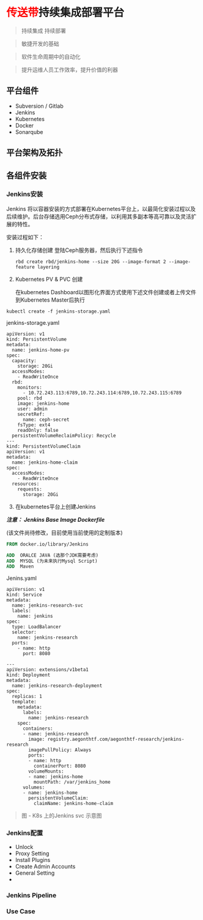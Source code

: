 # <font color="red">传送带</font>持续集成部署平台

> 持续集成 持续部署   

> 敏捷开发的基础

> 软件生命周期中的自动化

> 提升运维人员工作效率，提升价值的利器

## 平台组件

 * Subversion / Gitlab
 * Jenkins
 * Kubernetes
 * Docker
 * Sonarqube

## 平台架构及拓扑 

## 各组件安装

### Jenkins安装

Jenkins 将以容器安装的方式部署在Kubernetes平台上，以最简化安装过程以及后续维护。后台存储选用Ceph分布式存储，以利用其多副本等高可靠以及灵活扩展的特性。

安装过程如下：

1. 持久化存储创建
   登陆Ceph服务器，然后执行下述指令

   ```shell
   rbd create rbd/jenkins-home --size 20G --image-format 2 --image-feature layering
   ```
2. Kubernetes PV & PVC 创建

   在kubernetes Dashboard以图形化界面方式使用下述文件创建或者上传文件到Kubernetes Master后执行
```
kubectl create -f jenkins-storage.yaml

```

   jenkins-storage.yaml

```
apiVersion: v1
kind: PersistentVolume
metadata:
  name: jenkins-home-pv
spec:
  capacity:
    storage: 20Gi
  accessModes:
    - ReadWriteOnce
  rbd:
    monitors:
      - 10.72.243.113:6789,10.72.243.114:6789,10.72.243.115:6789
    pool: rbd
    image: jenkins-home
    user: admin
    secretRef:
      name: ceph-secret
    fsType: ext4
    readOnly: false
  persistentVolumeReclaimPolicy: Recycle
---
kind: PersistentVolumeClaim
apiVersion: v1
metadata:
  name: jenkins-home-claim
spec:
  accessModes:
    - ReadWriteOnce
  resources:
    requests:
      storage: 20Gi
```

3. 在kubernetes平台上创建Jenkins

***注意：***
***Jenkins Base Image Dockerfile***

(该文件尚待修改，目前使用当前使用的定制版本)
```Dockerfile
FROM docker.io/library/Jenkins

ADD  ORALCE JAVA (选那个JDK需要考虑)
ADD  MYSQL (为未来执行Mysql Script)
ADD  Maven

```

Jenins.yaml

```
apiVersion: v1
kind: Service
metadata:
  name: jenkins-research-svc
  labels:
    name: jenkins
spec:
  type: LoadBalancer
  selector:
    name: jenkins-research
  ports:
    - name: http
      port: 8080

---     
apiVersion: extensions/v1beta1
kind: Deployment
metadata:
  name: jenkins-research-deployment
spec:
  replicas: 1
  template:
    metadata:
      labels:
        name: jenkins-research
    spec:
      containers:
      - name: jenkins-research
        image: registry.aegonthtf.com/aegonthtf-research/jenkins-research
        imagePullPolicy: Always       
        ports:
        - name: http
          containerPort: 8080
        volumeMounts:
        - name: jenkins-home
          mountPath: /var/jenkins_home
      volumes:
      - name: jenkins-home
        persistentVolumeClaim:
          claimName: jenkins-home-claim

```

> 图 - K8s 上的Jenkins svc 示意图

### Jenkins配置


* Unlock
* Proxy Setting
* Install Plugins
* Create Admin Accounts
* General Setting
*

### Jenkins Pipeline

### Use Case
